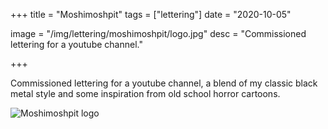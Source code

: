 +++
title = "Moshimoshpit"
tags = ["lettering"]
date = "2020-10-05"

image = "/img/lettering/moshimoshpit/logo.jpg"
desc = "Commissioned lettering for a youtube channel."

+++

Commissioned lettering for a youtube channel, a blend of my classic black metal style and some inspiration from old school horror cartoons.

![Moshimoshpit logo](/img/lettering/moshimoshpit/logo.jpg "Moshimoshpit logo")
